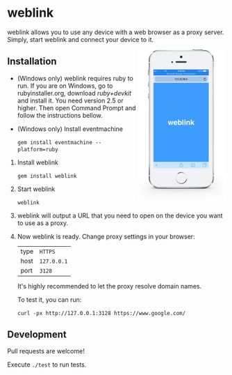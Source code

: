 # weblink

weblink allows you to use any device with a web browser as a proxy server.
Simply, start weblink and connect your device to it.

<img src="weblink.png" alt="weblink" align="right" width="40%">

## Installation

- (Windows only) weblink requires ruby to run. If you are on Windows, go to
   rubyinstaller.org, download *ruby+devkit* and install it. You need version
   2.5 or higher. Then open Command Prompt and follow the instructions bellow.

- (Windows only) Install eventmachine

   ```
   gem install eventmachine --platform=ruby
   ```

1. Install weblink

   ```
   gem install weblink
   ```

1. Start weblink

   ```
   weblink
   ```

1. weblink will output a URL that you need to open on the device you want to use
   as a proxy.

1. Now weblink is ready. Change proxy settings in your browser:

   |||
   |---|---|
   | type | `HTTPS` |
   | host | `127.0.0.1` |
   | port | `3128` |

   It's highly recommended to let the proxy resolve domain names.

   To test it, you can run:

   ```
   curl -px http://127.0.0.1:3128 https://www.google.com/
   ```

## Development

Pull requests are welcome!

Execute `./test` to run tests.
